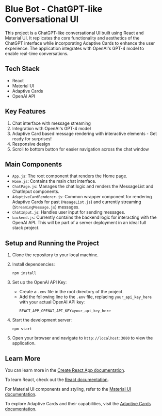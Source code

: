 # Blue Bot - ChatGPT-like Conversational UI

This project is a ChatGPT-like conversational UI built using React and Material UI. It replicates the core functionality and aesthetics of the ChatGPT interface while incorporating Adaptive Cards to enhance the user experience. The application integrates with OpenAI's GPT-4 model to enable real-time conversations.

## Tech Stack

- React
- Material UI
- Adaptive Cards
- OpenAI API

## Key Features

1. Chat interface with message streaming
2. Integration with OpenAI's GPT-4 model
3. Adaptive Card based message rendering with interactive elements - Get ready for surprises!
4. Responsive design
5. Scroll to bottom button for easier navigation across the chat window

## Main Components

- `App.js`: The root component that renders the Home page.
- `Home.js`: Contains the main chat interface.
- `ChatPage.js`: Manages the chat logic and renders the MessageList and ChatInput components.
- `AdaptiveCardRenderer.js`: Common wrapper component for rendering Adaptive Cards for past (`MesageList.js`) and currently streaming (`StreamingMessage.js`) messages.
- `ChatInput.js`: Handles user input for sending messages.
- `backend.js`: Currently contains the backend logic for interacting with the OpenAI API. This will be part of a server deployment in an ideal full stack project.

## Setup and Running the Project

1. Clone the repository to your local machine.

2. Install dependencies:
   ```
   npm install
   ```

3. Set up the OpenAI API Key:
   - Create a `.env` file in the root directory of the project.
   - Add the following line to the `.env` file, replacing `your_api_key_here` with your actual OpenAI API key:
     ```
     REACT_APP_OPENAI_API_KEY=your_api_key_here
     ```

4. Start the development server:
   ```
   npm start
   ```

5. Open your browser and navigate to `http://localhost:3000` to view the application.

## Learn More

You can learn more in the [Create React App documentation](https://facebook.github.io/create-react-app/docs/getting-started).

To learn React, check out the [React documentation](https://reactjs.org/).

For Material UI components and styling, refer to the [Material UI documentation](https://mui.com/material-ui/getting-started/).

To explore Adaptive Cards and their capabilities, visit the [Adaptive Cards documentation](https://adaptivecards.io/documentation/).